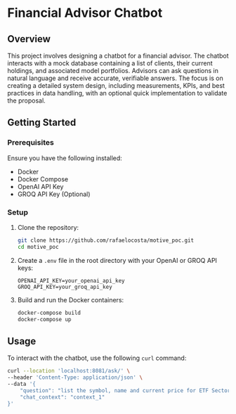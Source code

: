 # Financial Advisor Chatbot

## Overview

This project involves designing a chatbot for a financial advisor. The chatbot interacts with a mock database containing a list of clients, their current holdings, and associated model portfolios. Advisors can ask questions in natural language and receive accurate, verifiable answers. The focus is on creating a detailed system design, including measurements, KPIs, and best practices in data handling, with an optional quick implementation to validate the proposal.

## Getting Started

### Prerequisites

Ensure you have the following installed:

- Docker
- Docker Compose
- OpenAI API Key
- GROQ API Key (Optional)

### Setup

1. Clone the repository:
    ```bash
    git clone https://github.com/rafaelocosta/motive_poc.git
    cd motive_poc
    ```

2. Create a `.env` file in the root directory with your OpenAI or GROQ API keys:
    ```dotenv
    OPENAI_API_KEY=your_openai_api_key
    GROQ_API_KEY=your_groq_api_key
    ```

3. Build and run the Docker containers:
    ```bash
    docker-compose build
    docker-compose up
    ```

## Usage

To interact with the chatbot, use the following `curl` command:

```bash
curl --location 'localhost:8081/ask/' \
--header 'Content-Type: application/json' \
--data '{
    "question": "list the symbol, name and current price for ETF Sector",
    "chat_context": "context_1"
}'
